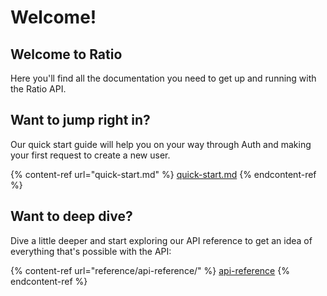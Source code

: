 # Welcome!

## Welcome to Ratio

Here you'll find all the documentation you need to get up and running with the Ratio API.

## Want to jump right in?

Our quick start guide will help you on your way through Auth and making your first request to create a new user.

{% content-ref url="quick-start.md" %}
[quick-start.md](quick-start.md)
{% endcontent-ref %}

## Want to deep dive?

Dive a little deeper and start exploring our API reference to get an idea of everything that's possible with the API:

{% content-ref url="reference/api-reference/" %}
[api-reference](reference/api-reference/)
{% endcontent-ref %}
